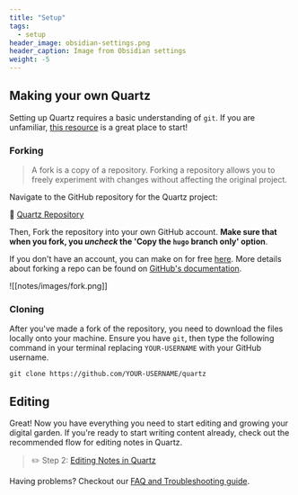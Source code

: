 ```yaml
---
title: "Setup"
tags:
  - setup
header_image: obsidian-settings.png
header_caption: Image from Obsidian settings
weight: -5
---
```


## Making your own Quartz

Setting up Quartz requires a basic understanding of `git`. If you are unfamiliar, [this resource](https://resources.nwplus.io/2-beginner/how-to-git-github.html) is a great place to start!

### Forking

> A fork is a copy of a repository. Forking a repository allows you to freely experiment with changes without affecting the original project.

Navigate to the GitHub repository for the Quartz project:

📁 [Quartz Repository](https://github.com/jackyzha0/quartz)

Then, Fork the repository into your own GitHub account. **Make sure that when you fork, you _uncheck_ the 'Copy the `hugo` branch only' option**.

If you don't have an account, you can make on for free [here](https://github.com/join). More details about forking a repo can be found on [GitHub's documentation](https://docs.github.com/en/get-started/quickstart/fork-a-repo).

![[notes/images/fork.png]]

### Cloning

After you've made a fork of the repository, you need to download the files locally onto your machine. Ensure you have `git`, then type the following command in your terminal replacing `YOUR-USERNAME` with your GitHub username.

```shell
git clone https://github.com/YOUR-USERNAME/quartz
```

## Editing

Great! Now you have everything you need to start editing and growing your digital garden. If you're ready to start writing content already, check out the recommended flow for editing notes in Quartz.

> ✏️ Step 2: [Editing Notes in Quartz](notes/editing.md)

Having problems? Checkout our [FAQ and Troubleshooting guide](notes/troubleshooting.md).
